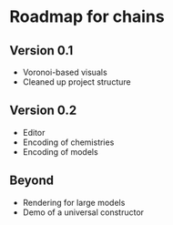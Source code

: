 # Roadmap for chains

## Version 0.1
- Voronoi-based visuals
- Cleaned up project structure

## Version 0.2
- Editor
- Encoding of chemistries
- Encoding of models

## Beyond
- Rendering for large models
- Demo of a universal constructor
